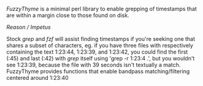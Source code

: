 _FuzzyThyme_ is a minimal perl library to enable grepping of timestamps that are within a margin close to those found on disk.

*Reason / Impetus*

Stock _grep_ and _fzf_ will assist finding timestamps if you're seeking one that shares a subset of characters, eg. if you have 
three  files with respectively containing the text 1:23:44, 1:23:39, and 1:23:42, you could find the first (:45) and last (:42) with _grep_ itself
using 'grep -r 1:23:4 .', but you wouldn't see 1:23:39, because the file with 39 seconds isn't textually a match.  FuzzyThyme
provides functions that enable bandpass matching/filtering centered around 1:23:40 
